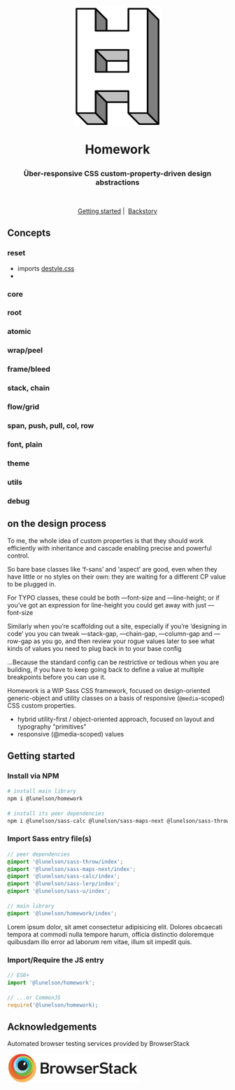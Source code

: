 <h1 align="center">
  <img src="https://github.com/lunelson/homework/raw/master/homework.svg?sanitize=true" width="200px" alt="Homework.css Logo">
  <p>Homework</p>
</h1>

<h3 align="center">Über-responsive CSS custom-property-driven design abstractions</h4>

<p align="center">
  <a href="#releases"><img src="https://img.shields.io/npm/v/@lunelson/homework.svg?style=flat-square" alt=""></a>
  <a href="#license"><img src="https://img.shields.io/github/license/lunelson/homework.svg?style=flat-square" alt=""></a>
  <a href="#download"><img src="https://img.shields.io/npm/dt/@lunelson/homework.svg?style=flat-square" alt=""></a>
</p>

<p align="center">
  <a href="#getting-started">Getting started</a>&nbsp;|&nbsp;
  <a href="#backstory">Backstory</a>
</p>

## Concepts
### reset

- imports [destyle.css](https://nicolas-cusan.github.io/destyle.css/)
-

### core
### root
### atomic
### wrap/peel
### frame/bleed
### stack, chain
### flow/grid
### span, push, pull, col, row
### font, plain
### theme
### utils
### debug

## on the design process

To me, the whole idea of custom properties is that they should work efficiently with inheritance and cascade enabling precise and powerful control.

So bare base classes like ‘f-sans’ and ‘aspect’ are good, even when they have little or no styles on their own: they are waiting for a different CP value to be plugged in.

For TYPO classes, these could be both —font-size and —line-height; or if you’ve got an expression for line-height you could get away with just —font-size

Similarly when you’re scaffolding out a site, especially if you’re ‘designing in code’ you you can tweak —stack-gap, —chain-gap, —column-gap and —row-gap as you go, and then review your rogue values later to see what kinds of values you need to plug back in to your base config

...Because the standard config can be restrictive or tedious when you are building, if you have to keep going back to define a value at multiple breakpoints before you can use it.

Homework is a WIP Sass CSS framework, focused on design-oriented generic-object and utility classes on a basis of responsive (`@media`-scoped) CSS custom properties.

- hybrid utility-first / object-oriented approach, focused on layout and typography "primitives"
- responsive (@media-scoped) values

## Getting started

### Install via NPM
```bash
# install main library
npm i @lunelson/homework

# install its peer dependencies
npm i @lunelson/sass-calc @lunelson/sass-maps-next @lunelson/sass-throw @lunelson/sass-u mathsass
```

### Import Sass entry file(s)
```scss
// peer dependencies
@import '@lunelson/sass-throw/index';
@import '@lunelson/sass-maps-next/index';
@import '@lunelson/sass-calc/index';
@import '@lunelson/sass-lerp/index';
@import '@lunelson/sass-u/index';

// main library
@import '@lunelson/homework/index';
```

Lorem ipsum dolor, sit amet consectetur adipisicing elit. Dolores obcaecati tempora at commodi nulla tempore harum, officia distinctio doloremque quibusdam illo error ad laborum rem vitae, illum sit impedit quis.

### Import/Require the JS entry
```js
// ES6+
import '@lunelson/homework';

// ...or CommonJS
require('@lunelson/homework);
```


## Acknowledgements

Automated browser testing services provided by BrowserStack

<a href="//browserstack.com/">
  <img src="assets/browserstack-logo.png" width="300">
</a>

